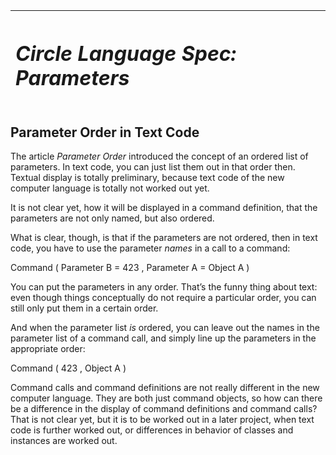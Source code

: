 ﻿|<h1>***Circle Language Spec: Parameters***</h1>|
| :- |
## **Parameter Order in Text Code**
The article *Parameter Order* introduced the concept of an ordered list of parameters. In text code, you can just list them out in that order then. Textual display is totally preliminary, because text code of the new computer language is totally not worked out yet.

It is not clear yet, how it will be displayed in a command definition, that the parameters are not only named, but also ordered.

What is clear, though, is that if the parameters are not ordered, then in text code, you have to use the parameter *names* in a call to a command:

Command  (  Parameter B  =  423  ,  Parameter A  =  Object A  )

You can put the parameters in any order. That’s the funny thing about text: even though things conceptually do not require a particular order, you can still only put them in a certain order.

And when the parameter list *is* ordered, you can leave out the names in the parameter list of a command call, and simply line up the parameters in the appropriate order:

Command  (  423  ,  Object A  )

Command calls and command definitions are not really different in the new computer language. They are both just command objects, so how can there be a difference in the display of command definitions and command calls? That is not clear yet, but it is to be worked out in a later project, when text code is further worked out, or differences in behavior of classes and instances are worked out.
